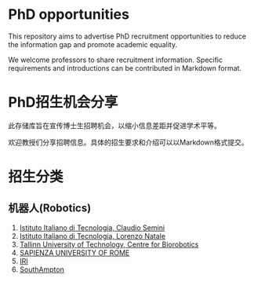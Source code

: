 # PhD opportunities

This repository aims to advertise PhD recruitment opportunities to reduce the information gap and promote academic equality.

We welcome professors to share recruitment information. Specific requirements and introductions can be contributed in Markdown format.



# PhD招生机会分享


此存储库旨在宣传博士生招聘机会，以缩小信息差距并促进学术平等。

欢迎教授们分享招聘信息。具体的招生要求和介绍可以以Markdown格式提交。

# 招生分类

## 机器人(Robotics)

1. [Istituto Italiano di Tecnologia, Claudio Semini](./Robotics/IIT-1.md)
2. [Istituto Italiano di Tecnologia, Lorenzo Natale](./Robotics/IIT-2.md)
3. [Tallinn University of Technology, Centre for Biorobotics](./Robotics/Tallinn%20University%20of%20Technology.md)
4. [SAPIENZA UNIVERSITY OF ROME](./Robotics/SAPIENZA%20UNIVERSITY%20OF%20ROME.md)
5. [IRI](./Robotics/IRI.md)
6. [SouthAmpton](./Robotics/SouthAmpton.md)



